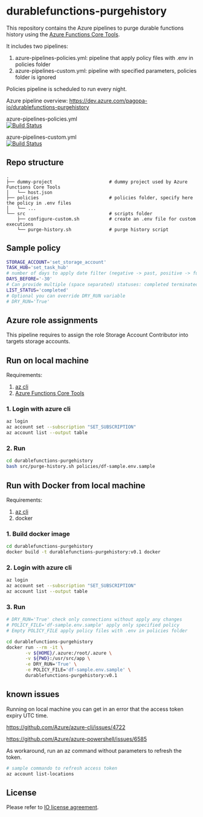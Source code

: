 # durablefunctions-purgehistory

This repository contains the Azure pipelines to purge durable functions history using the [Azure Functions Core Tools](https://docs.microsoft.com/en-us/azure/azure-functions/functions-run-local).

It includes two pipelines:
1. azure-pipelines-policies.yml: pipeline that apply policy files with .env in policies folder
1. azure-pipelines-custom.yml: pipeline with specified parameters, policies folder is ignored

Policies pipeline is scheduled to run every night.

Azure pipeline overview: https://dev.azure.com/pagopa-io/durablefunctions-purgehistory

azure-pipelines-policies.yml  
[![Build Status](https://dev.azure.com/pagopa-io/durablefunctions-purgehistory/_apis/build/status/pagopa.df-purgehistory-policies?branchName=master)](https://dev.azure.com/pagopa-io/durablefunctions-purgehistory/_build/latest?definitionId=22&branchName=master)

azure-pipelines-custom.yml  
[![Build Status](https://dev.azure.com/pagopa-io/durablefunctions-purgehistory/_apis/build/status/pagopa.df-purgehistory-custom?branchName=master)](https://dev.azure.com/pagopa-io/durablefunctions-purgehistory/_build/latest?definitionId=23&branchName=master)

## Repo structure

    .
    ├── dummy-project                     # dummy project used by Azure Functions Core Tools
    │   └── host.json
    ├── policies                          # policies folder, specify here the policy in .env files
    │   └── ...
    └── src                               # scripts folder
        ├── configure-custom.sh           # create an .env file for custom executions
        └── purge-history.sh              # purge history script

## Sample policy

```bash
STORAGE_ACCOUNT='set_storage_account'
TASK_HUB='set_task_hub'
# number of days to apply date filter (negative -> past, positive -> future)
DAYS_BEFORE='-30'
# Can provide multiple (space separated) statuses: completed terminated canceled failed
LIST_STATUS='completed'
# Optional you can override DRY_RUN variable
# DRY_RUN='True'
```

## Azure role assignments

This pipeline requires to assign the role Storage Account Contributor into targets storage accounts.

## Run on local machine

Requirements:
1. [az cli](https://docs.microsoft.com/it-it/cli/azure/install-azure-cli)
1. [Azure Functions Core Tools](https://docs.microsoft.com/en-us/azure/azure-functions/functions-run-local) 

### 1. Login with azure cli

```bash
az login
az account set --subscription "SET_SUBSCRIPTION"
az account list --output table
```

### 2. Run

```bash
cd durablefunctions-purgehistory
bash src/purge-history.sh policies/df-sample.env.sample
```

## Run with Docker from local machine

Requirements:
1. [az cli](https://docs.microsoft.com/it-it/cli/azure/install-azure-cli)
1. docker

### 1. Build docker image

```bash
cd durablefunctions-purgehistory
docker build -t durablefunctions-purgehistory:v0.1 docker
```

### 2. Login with azure cli

```bash
az login
az account set --subscription "SET_SUBSCRIPTION"
az account list --output table
```

### 3. Run

```bash
# DRY_RUN='True' check only connections without apply any changes
# POLICY_FILE='df-sample.env.sample' apply only specified policy
# Empty POLICY_FILE apply policy files with .env in policies folder

cd durablefunctions-purgehistory
docker run --rm -it \
       -v ${HOME}/.azure:/root/.azure \
       -v ${PWD}:/usr/src/app \
       -e DRY_RUN='True' \
       -e POLICY_FILE='df-sample.env.sample' \
       durablefunctions-purgehistory:v0.1
```

## known issues

Running on local machine you can get in an error that the access token expiry UTC time.

https://github.com/Azure/azure-cli/issues/4722

https://github.com/Azure/azure-powershell/issues/6585

As workaround, run an az command without parameters to refresh the token.

```bash
# sample commando to refresh access token
az account list-locations
```

## License
Please refer to [IO license agreement](https://github.com/pagopa/io-app/blob/master/LICENSE).
